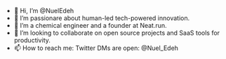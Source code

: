 - 👋 Hi, I’m @NuelEdeh
- 👀 I’m passionare about human-led tech-powered innovation.
- 🌱 I’m a chemical engineer and a founder at Neat.run.
- 💞️ I’m looking to collaborate on open source projects and SaaS tools for productivity.
- 📫 How to reach me: Twitter DMs are open: @Nuel_Edeh

<!---
NuelEdeh/NuelEdeh is a ✨ special ✨ repository because its `README.md` (this file) appears on your GitHub profile.
You can click the Preview link to take a look at your changes.
--->
